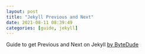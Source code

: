 ```yaml
---
layout: post
title: "Jekyll Previous and Next"
date: 2021-08-11 08:39:49
categories: [guide, jekyll]
---
```


Guide to get Previous and Next on Jekyll [by ByteDude](https://www.bytedude.com/jekyll-previous-and-next-posts/)
